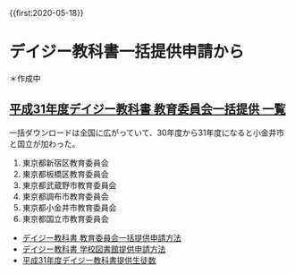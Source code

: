 {{first:2020-05-18}}
# デイジー教科書一括提供申請から
＊作成中

## [平成31年度デイジー教科書 教育委員会一括提供 一覧](https://www.dinf.ne.jp/doc/daisy/book/daisytextboard_h31.html)
一括ダウンロードは全国に広がっていて、30年度から31年度になると小金井市と国立が加わった。
1.	東京都新宿区教育委員会
1.	東京都板橋区教育委員会
1.	東京都武蔵野市教育委員会
1.	東京都調布市教育委員会
1.	東京都小金井市教育委員会
1.	東京都国立市教育委員会

- [デイジー教科書 教育委員会一括提供申請方法](https://www.dinf.ne.jp/doc/daisy/book/daisytext_application_board.html)
- [デイジー教科書 学校図書館提供申請方法](https://www.dinf.ne.jp/doc/daisy/book/daisytext_application_library.html)
- [平成31年度デイジー教科書提供生徒数](https://www.dinf.ne.jp/doc/daisy/book/daisytextcount_h31.html)